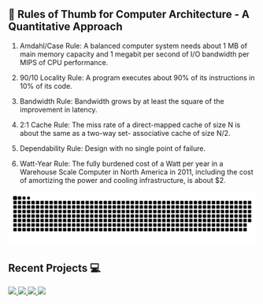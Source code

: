 ##  🛞 Rules of Thumb for Computer Architecture - A Quantitative Approach
1. Amdahl/Case Rule: A balanced computer system needs about 1 MB of main memory capacity and 1 megabit per second of I/O bandwidth per MIPS of CPU performance.

2. 90/10 Locality Rule: A program executes about 90% of its instructions in 10% of its code.

3. Bandwidth Rule: Bandwidth grows by at least the square of the improvement in latency.

4. 2:1 Cache Rule: The miss rate of a direct-mapped cache of size N is about the same as a two-way set- associative cache of size N/2.

5. Dependability Rule: Design with no single point of failure.

6. Watt-Year Rule: The fully burdened cost of a Watt per year in a Warehouse Scale Computer in North America in 2011, including the cost of amortizing the power and cooling infrastructure, is about $2.
<div align="center">
  <a href="https://kk-edu.netlify.app/register">
  <img  src="https://github.com/1999AZZAR/1999AZZAR/blob/main/resources/img/grid-snake.svg"
       alt="snake" /></a>
</div>

## Recent Projects :computer:
<p>
<a href="https://github.com/lordmoma/Hexagonal-Architecture">
<img src="https://github-readme-stats-chi-tan.vercel.app/api/pin/?username=lordmoma&repo=Hexagonal-Architecture&theme=dark&hide_border=true">
</a>
<a href="https://github.com/lordmoma/Intelli-Mall">
<img src="https://github-readme-stats-chi-tan.vercel.app/api/pin/?username=lordmoma&repo=Intelli-Mall&theme=dark&hide_border=true">
</a>
<a href="https://github.com/LordMoMA/blog-aggregator">
<img src="https://github-readme-stats-chi-tan.vercel.app/api/pin/?username=lordmoma&repo=blog-aggregator&theme=dark&hide_border=true" />
</a>
<a href="https://github.com/lordmoma/proglog">
<img src="https://github-readme-stats-chi-tan.vercel.app/api/pin/?username=lordmoma&repo=proglog&theme=dark&hide_border=true">
</a>
</p>
<!--
**LordMoMA/LordMoMA** is a ✨ _special_ ✨ repository because its `README.md` (this file) appears on your GitHub profile.
![](assets/Bottom_up.svg)

<div align="left">
  <img src="https://github-readme-stats-chi-tan.vercel.app/api/top-langs/?username=lordmoma&langs_count=10&layout=compact&theme=dark&hide_border=true"/>
</div>
- 🔭 I’m writing hard core software engineering articles on Medium.
- 🌱 I’m revisiting the fundamentals of computer science by learning Nand2Tetris, Redis source code and cyber security in Kali Linux.
- 💬 Ask me about software architecure, system design & data-intensive applications & AWS.

- :tiger: I think that an engineering org should focus on shipping products and features faster, not making individaul devs more productive.
- ⚡ I also believe that if I have to fail at something, I would fail fast and work out a new approach to solve it.
- ⚡ Fun fact: The Apollo 11 mission computer required only 4KB of ram. (2048 words to be exact. [\[1\]](https://en.wikipedia.org/wiki/Apollo_Guidance_Computer))

 [![Top Langs](https://github-readme-stats-chi-tan.vercel.app/api/top-langs/?username=lordmoma&langs_count=10&layout=compact&theme=dark&hide_border=true)](https://github.com/lordmoma)

- :deciduous_tree: I've navigated my company towards a cloud transformation in early 2020 -- closed the data centers, built out a modern SaaS development environment, got cloud native with foundational building blocks like containers and Kubernetes, and continued transforming into an AI-driven organization that make our customers' lives easier. 

Here are some ideas to get you started:
- 🔭 I’m currently working on ...
- 🌱 I’m currently learning ...
- 👯 I’m looking to collaborate on ...
- 🤔 I’m looking for help with ...
- 💬 Ask me about ...
- 📫 How to reach me: ...
- 😄 Pronouns: ...
- ⚡ Fun fact: ...
- :dancers: I’m looking for collaboration on building open source projects that are reliable, scalable, and maintainable.
- 🦅 I'm comfortable with Python & JavaScript for data structure and algorithms and Golang for backend development.
- 😜 I can build complex React apps but I am more passionate for backend engineering.
- 👯 I have mananged an engineering org of 6 people, and I think the only way to stay sharp in engineering is personally getting hands dirty now and then.
- This is my recent work on React Dashboard: <h4 href="https://kk-edu.netlify.app/register">Knock Knock Workplace </h4>

- 📫 How to reach me: [twitter](https://twitter.com/)

My recent popular articles in the Go Community (published in 2023): 

[6 Tips on High Performance Go — Advanced Go Topics](https://medium.com/@lordmoma/6-tips-on-high-performance-go-advanced-go-topics-37b601fa329d) 

[Hexagonal Architecture Deep Dive with PostgreSQL, Redis and Go Practices](https://towardsdev.com/hexagonal-architecture-deep-dive-with-postgresql-redis-and-go-practices-4b051f940e93) 

[The Not Good Part About Go Programming](https://medium.com/@lordmoma/whats-not-good-about-go-programming-7b7b7006acf8) 

[SOLID Principles with Go Examples Every Developer Should Master](https://medium.com/towardsdev/solid-principles-with-go-examples-every-developer-should-master-6bc6f9f2b6ab) 

[![lordmoma's github stats](https://github-readme-stats-chi-tan.vercel.app/api?username=lordmoma&include_all_commits=true&show_icons=true&hide_title=true&hide_border=true&theme=dark)](https://github.com/lordmoma)
<div align="center">
<h1 align="center">Hola<img width="35" src="https://github.com/1999AZZAR/1999AZZAR/blob/main/resources/img/waving.gif">, I'm David</h1>
<h4 align="center"> :santa: Sr. Software Engineer and AWS Solutions Architect with experience in delivering high-quality apps that scale. </h4>
<h4 align="center"> :christmas_tree: Skilled in Agile management with an unapologetically data-driven business strategy. </h4>
<h4 align="center"> :honeybee: Passionate for reliable, scalable, and maintainable systems. </h4>
</div>
 <a href="https://github.com/lordmoma/chirpy">
<img src="https://github-readme-stats-chi-tan.vercel.app/api/pin/?username=lordmoma&repo=chirpy&theme=dark&hide_border=true">
</a>
<a href="https://github.com/LordMoMA/pokedex-cli">
<img src="https://github-readme-stats-chi-tan.vercel.app/api/pin/?username=lordmoma&repo=pokedex-cli&theme=dark&hide_border=true" />
</a>
<a href="https://github.com/LordMoMA/blog-aggregator">
<img src="https://github-readme-stats-chi-tan.vercel.app/api/pin/?username=lordmoma&repo=blog-aggregator&theme=dark&hide_border=true" />
</a>
</p>

<p>
<a href="https://github.com/LordMoMA/maze">
<img src="https://github-readme-stats-chi-tan.vercel.app/api/pin/?username=lordmoma&repo=maze&theme=dark&hide_border=true">
</a>
  ### "If you want to find the secrets of the universe, think in terms of energy, frequency and vibration." -- Nikola Tesla
-->

